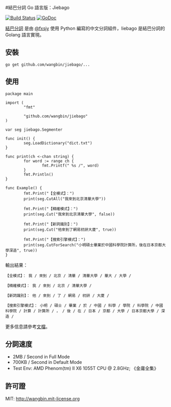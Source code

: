 #結巴分詞 Go 語言版：Jiebago


[![Build Status](https://travis-ci.org/wangbin/jiebago.png?branch=master)](https://travis-ci.org/wangbin/jiebago) [![GoDoc](https://godoc.org/github.com/wangbin/jiebago?status.svg)](https://godoc.org/github.com/wangbin/jiebago)

[結巴分詞](https://github.com/fxsjy/jieba) 是由 [@fxsjy](https://github.com/fxsjy) 使用 Python 編寫的中文分詞組件，Iiebago 是結巴分詞的 Golang 語言實現。


## 安裝

```
go get github.com/wangbin/jiebago/...
```

## 使用

```
package main

import (
        "fmt"

        "github.com/wangbin/jiebago"
)

var seg jiebago.Segmenter

func init() {
        seg.LoadDictionary("dict.txt")
}

func print(ch <-chan string) {
        for word := range ch {
                fmt.Printf(" %s /", word)
        }
        fmt.Println()
}

func Example() {
        fmt.Print("【全模式】：")
        print(seg.CutAll("我來到北京清華大學"))

        fmt.Print("【精確模式】：")
        print(seg.Cut("我來到北京清華大學", false))

        fmt.Print("【新詞識別】：")
        print(seg.Cut("他來到了網易杭研大廈", true))

        fmt.Print("【搜索引擎模式】：")
        print(seg.CutForSearch("小明碩士畢業於中國科學院計算所，後在日本京都大學深造", true))
}
```
輸出結果：

```
【全模式】： 我 / 來到 / 北京 / 清華 / 清華大學 / 華大 / 大學 /

【精確模式】： 我 / 來到 / 北京 / 清華大學 /

【新詞識別】： 他 / 來到 / 了 / 網易 / 杭研 / 大廈 /

【搜索引擎模式】： 小明 / 碩士 / 畢業 / 於 / 中國 / 科學 / 學院 / 科學院 / 中國科學院 / 計算 / 計算所 / ， / 後 / 在 / 日本 / 京都 / 大學 / 日本京都大學 / 深造 /
```

更多信息請參考[文檔](https://godoc.org/github.com/wangbin/jiebago)。

## 分詞速度

 - 2MB / Second in Full Mode
 - 700KB / Second in Default Mode
 - Test Env: AMD Phenom(tm) II X6 1055T CPU @ 2.8GHz; 《金庸全集》 

## 許可證

MIT: http://wangbin.mit-license.org
